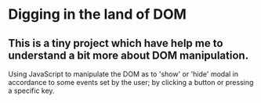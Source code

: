 # Digging in the land of DOM

## This is a tiny project which have help me to understand a bit more about DOM manipulation.

Using JavaScript to manipulate the DOM as to 'show' or 'hide' modal in accordance to some events set by the user; by clicking a button or pressing a specific key.
